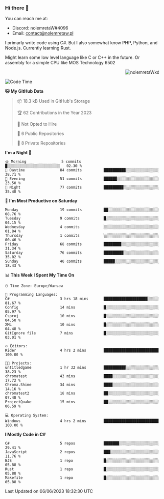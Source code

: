 ### Hi there 👋

You can reach me at:
 - Discord: nolemretaW#4096
 - Email: contact@nolemretaw.pl
 
I primarly write code using C#. But I also somewhat know PHP, Python, and Node.js. Currently learning Rust.

Might learn some low level language like C or C++ in the future. Or assembly for a simple CPU like MOS Technology 6502
 
<p align="right"><img src="https://komarev.com/ghpvc/?username=nolemretaWxd&amp;label=Profile%20views&amp;color=0e75b6&amp;style=flat" alt="nolemretaWxd" /></p>

<!--START_SECTION:waka-->
![Code Time](http://img.shields.io/badge/Code%20Time-28%20hrs-blue)

**🐱 My GitHub Data** 

> 📦 18.3 kB Used in GitHub's Storage 
 > 
> 🏆 62 Contributions in the Year 2023
 > 
> 🚫 Not Opted to Hire
 > 
> 📜 6 Public Repositories 
 > 
> 🔑 8 Private Repositories 
 > 
**I'm a Night 🦉** 

```text
🌞 Morning                5 commits           █░░░░░░░░░░░░░░░░░░░░░░░░   02.30 % 
🌆 Daytime                84 commits          ██████████░░░░░░░░░░░░░░░   38.71 % 
🌃 Evening                51 commits          ██████░░░░░░░░░░░░░░░░░░░   23.50 % 
🌙 Night                  77 commits          █████████░░░░░░░░░░░░░░░░   35.48 % 
```
📅 **I'm Most Productive on Saturday** 

```text
Monday                   19 commits          ██░░░░░░░░░░░░░░░░░░░░░░░   08.76 % 
Tuesday                  9 commits           █░░░░░░░░░░░░░░░░░░░░░░░░   04.15 % 
Wednesday                4 commits           ░░░░░░░░░░░░░░░░░░░░░░░░░   01.84 % 
Thursday                 1 commits           ░░░░░░░░░░░░░░░░░░░░░░░░░   00.46 % 
Friday                   68 commits          ████████░░░░░░░░░░░░░░░░░   31.34 % 
Saturday                 76 commits          █████████░░░░░░░░░░░░░░░░   35.02 % 
Sunday                   40 commits          █████░░░░░░░░░░░░░░░░░░░░   18.43 % 
```


📊 **This Week I Spent My Time On** 

```text
🕑︎ Time Zone: Europe/Warsaw

💬 Programming Languages: 
C#                       3 hrs 18 mins       ████████████████████░░░░░   81.67 % 
Config                   14 mins             █░░░░░░░░░░░░░░░░░░░░░░░░   05.97 % 
Csproj                   10 mins             █░░░░░░░░░░░░░░░░░░░░░░░░   04.50 % 
XML                      10 mins             █░░░░░░░░░░░░░░░░░░░░░░░░   04.48 % 
GitIgnore file           7 mins              █░░░░░░░░░░░░░░░░░░░░░░░░   03.01 % 

🔥 Editors: 
Rider                    4 hrs 2 mins        █████████████████████████   100.00 % 

🐱‍💻 Projects: 
untitledgame             1 hr 32 mins        ██████████░░░░░░░░░░░░░░░   38.23 % 
chromatest               43 mins             ████░░░░░░░░░░░░░░░░░░░░░   17.72 % 
Chroma.Shine             34 mins             ████░░░░░░░░░░░░░░░░░░░░░   14.16 % 
chromatest2              18 mins             ██░░░░░░░░░░░░░░░░░░░░░░░   07.48 % 
ProjectQuake             15 mins             ██░░░░░░░░░░░░░░░░░░░░░░░   06.59 % 

💻 Operating System: 
Windows                  4 hrs 2 mins        █████████████████████████   100.00 % 
```

**I Mostly Code in C#** 

```text
C#                       5 repos             ███████░░░░░░░░░░░░░░░░░░   29.41 % 
JavaScript               2 repos             ███░░░░░░░░░░░░░░░░░░░░░░   11.76 % 
EJS                      1 repo              █░░░░░░░░░░░░░░░░░░░░░░░░   05.88 % 
Rust                     1 repo              █░░░░░░░░░░░░░░░░░░░░░░░░   05.88 % 
Makefile                 1 repo              █░░░░░░░░░░░░░░░░░░░░░░░░   05.88 % 
```




 Last Updated on 06/06/2023 18:32:30 UTC
<!--END_SECTION:waka-->
